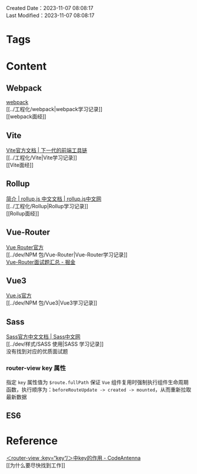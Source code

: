 Created Date：2023-11-07 08:08:17  
Last Modified：2023-11-07 08:08:17

# Tags

# Content

## Webpack

[webpack](https://webpack.js.org/)  
[[../工程化/webpack|webpack学习记录]]  
[[webpack面经]]

## Vite

[Vite官方文档 | 下一代的前端工具链](https://cn.vitejs.dev/)  
[[../工程化/Vite|Vite学习记录]]  
[[Vite面经]]

## Rollup

[简介 | rollup.js 中文文档 | rollup.js中文网](https://www.rollupjs.com/)  
[[../工程化/Rollup|Rollup学习记录]]  
[[Rollup面经]]

## Vue-Router

[Vue Router官方](https://router.vuejs.org/zh/introduction.html)  
[[../dev/NPM 包/Vue-Router|Vue-Router学习记录]]  
[Vue-Router面试题汇总 - 掘金](https://juejin.cn/post/6844903961745440775)  

## Vue3

[Vue.js官方](https://cn.vuejs.org/guide/introduction.html)  
[[../dev/NPM 包/Vue3|Vue3学习记录]]

## Sass

[Sass官方中文文档 | Sass中文网](https://www.sass.hk/guide/)  
[[../dev/样式/SASS 使用|SASS 学习记录]]  
没有找到对应的优质面试题

### router-view key 属性

指定 `key` 属性值为 `$route.fullPath` 保证 `Vue` 组件复用时强制执行组件生命周期函数，执行顺序为：`beforeRouteUpdate -> created -> mounted`，从而重新拉取最新数据

## ES6

# Reference

[＜router-view :key=“key“/＞中key的作用 - CodeAntenna](https://codeantenna.com/a/U6lnGWo9ur)  
[[为什么要尽快找到工作]]
